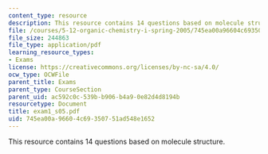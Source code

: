 ```yaml
---
content_type: resource
description: This resource contains 14 questions based on molecule structure.
file: /courses/5-12-organic-chemistry-i-spring-2005/745ea00a96604c69350751ad548e1652_exam1_s05.pdf
file_size: 244863
file_type: application/pdf
learning_resource_types:
- Exams
license: https://creativecommons.org/licenses/by-nc-sa/4.0/
ocw_type: OCWFile
parent_title: Exams
parent_type: CourseSection
parent_uid: ac592c0c-539b-b906-b4a9-0e82d4d8194b
resourcetype: Document
title: exam1_s05.pdf
uid: 745ea00a-9660-4c69-3507-51ad548e1652
---
```

This resource contains 14 questions based on molecule structure.